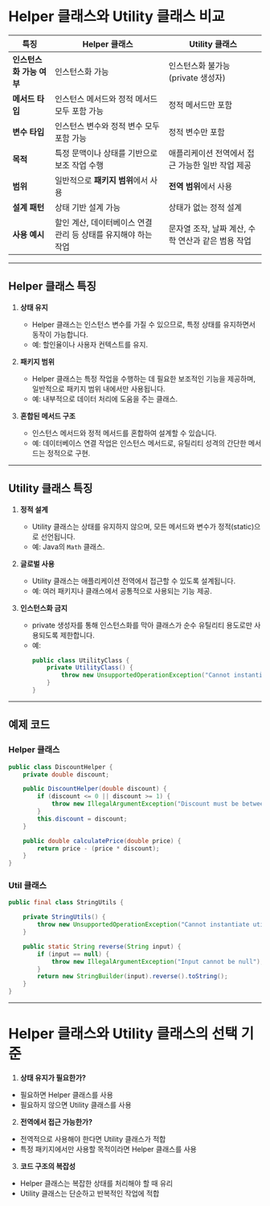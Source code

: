 # Helper 클래스와 Utility 클래스 비교

| 특징                          | **Helper 클래스**                                                                 | **Utility 클래스**                                                                |
|-------------------------------|-----------------------------------------------------------------------------------|----------------------------------------------------------------------------------|
| **인스턴스화 가능 여부**       | 인스턴스화 가능                                                               | 인스턴스화 불가능 (private 생성자)                                              |
| **메서드 타입**               | 인스턴스 메서드와 정적 메서드 모두 포함 가능                                     | 정적 메서드만 포함                                                              |
| **변수 타입**                 | 인스턴스 변수와 정적 변수 모두 포함 가능                                         | 정적 변수만 포함                                                                |
| **목적**                      | 특정 문맥이나 상태를 기반으로 보조 작업 수행                                     | 애플리케이션 전역에서 접근 가능한 일반 작업 제공                                 |
| **범위**                      | 일반적으로 **패키지 범위**에서 사용                                             | **전역 범위**에서 사용                                                          |
| **설계 패턴**                 | 상태 기반 설계 가능                                                             | 상태가 없는 정적 설계                                                           |
| **사용 예시**                 | 할인 계산, 데이터베이스 연결 관리 등 상태를 유지해야 하는 작업                   | 문자열 조작, 날짜 계산, 수학 연산과 같은 범용 작업                              |

---

## Helper 클래스 특징

1. **상태 유지**  
   - Helper 클래스는 인스턴스 변수를 가질 수 있으므로, 특정 상태를 유지하면서 동작이 가능합니다.  
   - 예: 할인율이나 사용자 컨텍스트를 유지.

2. **패키지 범위**  
   - Helper 클래스는 특정 작업을 수행하는 데 필요한 보조적인 기능을 제공하며, 일반적으로 패키지 범위 내에서만 사용됩니다.  
   - 예: 내부적으로 데이터 처리에 도움을 주는 클래스.

3. **혼합된 메서드 구조**  
   - 인스턴스 메서드와 정적 메서드를 혼합하여 설계할 수 있습니다.  
   - 예: 데이터베이스 연결 작업은 인스턴스 메서드로, 유틸리티 성격의 간단한 메서드는 정적으로 구현.

---

## Utility 클래스 특징

1. **정적 설계**  
   - Utility 클래스는 상태를 유지하지 않으며, 모든 메서드와 변수가 정적(static)으로 선언됩니다.  
   - 예: Java의 `Math` 클래스.

2. **글로벌 사용**  
   - Utility 클래스는 애플리케이션 전역에서 접근할 수 있도록 설계됩니다.  
   - 예: 여러 패키지나 클래스에서 공통적으로 사용되는 기능 제공.

3. **인스턴스화 금지**  
   - private 생성자를 통해 인스턴스화를 막아 클래스가 순수 유틸리티 용도로만 사용되도록 제한합니다.  
   - 예:
     ```java
     public class UtilityClass {
         private UtilityClass() {
             throw new UnsupportedOperationException("Cannot instantiate UtilityClass");
         }
     }
     ```

---

## 예제 코드

### Helper 클래스
```java
public class DiscountHelper {
    private double discount;

    public DiscountHelper(double discount) {
        if (discount <= 0 || discount >= 1) {
            throw new IllegalArgumentException("Discount must be between 0 and 1.");
        }
        this.discount = discount;
    }

    public double calculatePrice(double price) {
        return price - (price * discount);
    }
}
```

### Util 클래스
```java
public final class StringUtils {

    private StringUtils() {
        throw new UnsupportedOperationException("Cannot instantiate utility class");
    }

    public static String reverse(String input) {
        if (input == null) {
            throw new IllegalArgumentException("Input cannot be null");
        }
        return new StringBuilder(input).reverse().toString();
    }
}

```
---
# Helper 클래스와 Utility 클래스의 선택 기준
1. **상태 유지가 필요한가?**

- 필요하면 Helper 클래스를 사용
- 필요하지 않으면 Utility 클래스를 사용

2. **전역에서 접근 가능한가?**
- 전역적으로 사용해야 한다면 Utility 클래스가 적합
- 특정 패키지에서만 사용할 목적이라면 Helper 클래스를 사용

3. **코드 구조의 복잡성**
- Helper 클래스는 복잡한 상태를 처리해야 할 때 유리
- Utility 클래스는 단순하고 반복적인 작업에 적합
